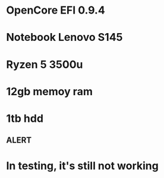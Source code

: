 # OpenCore EFI 0.9.4
# Notebook Lenovo S145
# Ryzen 5 3500u
# 12gb memoy ram
# 1tb hdd

## ALERT
# In testing, it's still not working